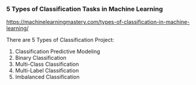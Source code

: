 ### 5 Types of Classification Tasks in Machine Learning<br>
https://machinelearningmastery.com/types-of-classification-in-machine-learning/


There are 5 Types of Classification Project:
<ol>
  <li>Classification Predictive Modeling</li>
  <li>Binary Classification</li>
  <li>Multi-Class Classification</li>
  <li>Multi-Label Classification</li>
  <li>Imbalanced Classification</li>
</ol>
